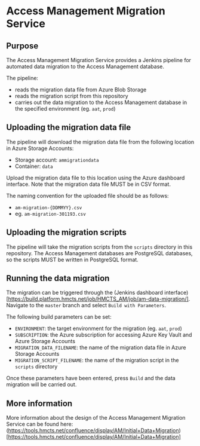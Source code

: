 # Access Management Migration Service

## Purpose

The Access Management Migration Service provides a Jenkins pipeline for automated data migration to the Access Management database.

The pipeline:
 - reads the migration data file from Azure Blob Storage
 - reads the migration script from this repository
 - carries out the data migration to the Access Management database in the specified environment (eg. `aat`, `prod`)

## Uploading the migration data file

The pipeline will download the migration data file from the following location in Azure Storage Accounts:
 - Storage account: `ammigrationdata`
 - Container: `data`

Upload the migration data file to this location using the Azure dashboard interface. Note that the migration data file MUST be in CSV format.

The naming convention for the uploaded file should be as follows:
 - `am-migration-{DDMMYY}.csv`
 - eg. `am-migration-301193.csv`

## Uploading the migration scripts

The pipeline will take the migration scripts from the `scripts` directory in this repository. The Access Management databases are PostgreSQL databases, so the scripts MUST be written in PostgreSQL format.

## Running the data migration

The migration can be triggered through the (Jenkins dashboard interface)[https://build.platform.hmcts.net/job/HMCTS_AM/job/am-data-migration/]. Navigate to the `master` branch and select `Build with Parameters`.

The following build parameters can be set:
 - `ENVIRONMENT`: the target environment for the migration (eg. `aat`, `prod`)
 - `SUBSCRIPTION`: the Azure subscription for accessing Azure Key Vault and Azure Storage Accounts
 - `MIGRATION_DATA_FILENAME`: the name of the migration data file in Azure Storage Accounts
 - `MIGRATION_SCRIPT_FILENAME`: the name of the migration script in the `scripts` directory

Once these parameters have been entered, press `Build` and the data migration will be carried out.

## More information

More information about the design of the Access Management Migration Service can be found here: (https://tools.hmcts.net/confluence/display/AM/Initial+Data+Migration)[https://tools.hmcts.net/confluence/display/AM/Initial+Data+Migration]
